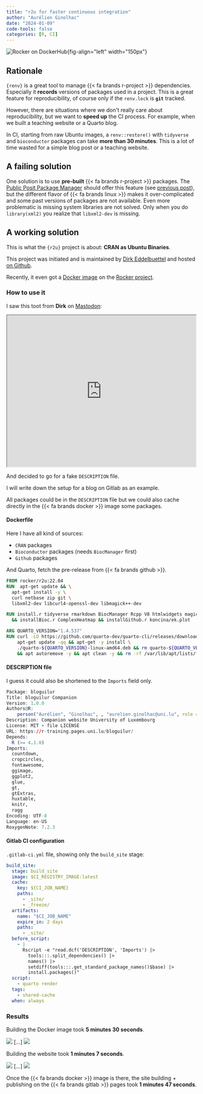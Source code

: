 ```yaml
---
title: "r2u for faster continuous integration"
author: "Aurélien Ginolhac"
date: "2024-01-09"
code-tools: false
categories: [R, CI]
---
```



![Rocker on [DockerHub](https://hub.docker.com/r/rocker/r2u)](rocker.png){fig-align="left" width="150px"}

## Rationale

`{renv}` is a great tool to manage {{< fa brands r-project >}} dependencies. Especially it **records** 
versions of packages used in a project. This is a great feature for reproducibility, of course only if the `renv.lock` is **`git`** tracked.

However, there are situations where we don't really care about reproducibility, but we want to **speed up** the CI process. For example, when we built a teaching website or a Quarto blog.

In CI, starting from raw Ubuntu images, a `renv::restore()` with `tidyverse` and `bioconductor` packages can take **more than 30 minutes**. This is a lot of time wasted for a simple blog post or a teaching website.

## A failing solution

One solution is to use **pre-built** {{< fa brands r-project >}} packages. The [Public Posit Package Manager](https://packagemanager.posit.co/client/#/) should offer this feature (see [previous post](../renv-linux-binary)), but the different flavor of {{< fa brands linux >}} makes it over-complicated and some past versions of packages are not available. 
Even more problematic is missing system libraries are not solved. Only when you do `library(xml2)`
you realize that `libxml2-dev` is missing.

## A working solution

This is what the `{r2u}` project is about: **CRAN as Ubuntu Binaries**.

This project was initiated and is maintained by [Dirk Eddelbuettel](https://dirk.eddelbuettel.com/) and hosted [on Github](https://github.com/eddelbuettel/r2u).

Recently, it even got a [Docker image](https://hub.docker.com/r/rocker/r2u) on the [Rocker project](https://github.com/rocker-org/rocker).

### How to use it

I saw this toot from **Dirk** on [Mastodon](https://mastodon.social/@eddelbuettel/111693310455494722):

<iframe src="https://mastodon.social/@eddelbuettel/111693310455494722/embed" width="500" height="400"  allowfullscreen="allowfullscreen" sandbox="allow-scripts allow-same-origin allow-popups allow-popups-to-escape-sandbox allow-forms"></iframe>

And decided to go for a fake `DESCRIPTION` file.

I will write down the setup for a blog on Gitlab as an example.

All packages could be in the `DESCRIPTION` file but we could also cache directly in the {{< fa brands docker >}} image some packages.

#### Dockerfile

Here I have all kind of sources:

- `CRAN` packages
- `Bioconductor` packages (needs `BiocManager` first)
- `Github` packages

And Quarto, fetch the pre-release from {{< fa brands github >}}.


``` dockerfile
FROM rocker/r2u:22.04
RUN  apt-get update && \
  apt-get install -y \
  curl netbase zip git \
  libxml2-dev libcurl4-openssl-dev libmagick++-dev

RUN install.r tidyverse rmarkdown BiocManager Rcpp V8 htmlwidgets magick \
  && installBioc.r ComplexHeatmap && installGithub.r koncina/ek.plot

ARG QUARTO_VERSION="1.4.537"
RUN curl -LO https://github.com/quarto-dev/quarto-cli/releases/download/v${QUARTO_VERSION}/quarto-${QUARTO_VERSION}-linux-amd64.deb && \
    apt-get update -qq && apt-get -y install \
    ./quarto-${QUARTO_VERSION}-linux-amd64.deb && rm quarto-${QUARTO_VERSION}-linux-amd64.deb \
    && apt autoremove -y && apt clean -y && rm -rf /var/lib/apt/lists/*
```


#### DESCRIPTION file

I guess it could also be shortened to the `Imports` field only.

``` r
Package: bloguilur
Title: bloguilur Companion
Version: 1.0.0
Authors@R: 
    person("Aurélien", "Ginolhac", , "aurelien.ginolhac@uni.lu", role = c("aut", "cre"))
Description: Companion website University of Luxembourg
License: MIT + file LICENSE
URL: https://r-training.pages.uni.lu/bloguilur/
Depends:
  R (>= 4.1.0)
Imports:
  countdown,
  cropcircles,
  fontawesome,
  ggimage,
  ggplot2,
  glue,
  gt,
  gtExtras,
  huxtable,
  knitr,
  ragg
Encoding: UTF-8
Language: en-US
RoxygenNote: 7.2.3
```

#### Gitlab CI configuration

`.gitlab-ci.yml` file, showing only the `build_site` stage:

``` yaml
build_site:
  stage: build_site
  image: $CI_REGISTRY_IMAGE:latest
  cache:
    key: ${CI_JOB_NAME}
    paths:
      - _site/
      - _freeze/
  artifacts:
    name: "$CI_JOB_NAME"
    expire_in: 2 days
    paths:
      - _site/
  before_script:
    - |
      Rscript -e "read.dcf('DESCRIPTION', 'Imports') |> 
        tools:::.split_dependencies() |> 
        names() |> 
        setdiff(tools:::.get_standard_package_names()$base) |> 
        install.packages()"
  script:
    - quarto render
  tags:
    - shared-cache
  when: always
```

### Results

Building the Docker image took **5 minutes 30 seconds**.

![](docker_build1.png)
[...]
![](docker_build2.png)

Building the website took **1 minutes 7 seconds**.

![](build_site1.png)
[...]
![](build_site2.png)

Once the {{< fa brands docker >}} image is there, the site building + publishing on the {{< fa brands gitlab >}} pages took **1 minutes 47 seconds**.
